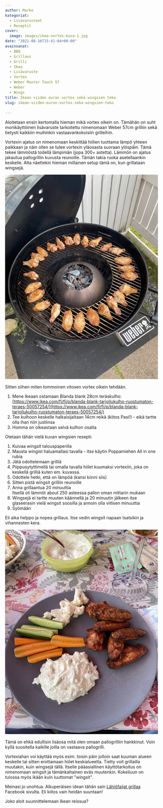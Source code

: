 ```yaml
---
author: Marko
kategoriat:
  - Lisävarusteet
  - Reseptit
cover:
  image: images/ikea-vortex-kuva-1.jpg
date: "2021-08-16T15:41:04+00:00"
avainsanat:
  - BBQ
  - Grillaus
  - Grilli
  - Ikea
  - Lisävaruste
  - Vortex
  - Weber Master Touch 57
  - Weber
  - Wings
title: Ikean viiden euron vortex sekä wingsien teko
slug: ikean-viiden-euron-vortex-seka-wingsien-teko

---
```

Aloitetaan ensin kertomalla hieman mikä vortex oikein on. Tämähän on suht monikäyttöinen lisävaruste tarkoitettu nimenomaan Weber 57cm grilliin sekä tietysti kaikkiin muihinkin vastaavankokoisiin grilleihin.

Vortexin ajatus on nimenomaan keskittää hiilien tuottama lämpö yhteen paikkaan ja näin ollen se tulee vortexin yläosasta suoraan ylöspäin. Tämä tekee lämmöstä todellä lämpimän (jopa 300+ astetta). Lämmön on ajatus jakautua pallogrillin kuvusta reunoille. Tämän takia ruoka asetellaankin keskelle. Alta näettekin hieman millainen setup tämä on, kun grillataan wingsejä.

![](images/ikea-vortex-kuva-1.jpg)

Sitten siihen miten tommoinen vitosen vortex oikein tehdään.

1. Mene Ikeaan ostamaan Blanda blank 28cm teräskulho: [https://www.ikea.com/fi/fi/p/blanda-blank-tarjoilukulho-ruostumaton-teraes-50057254/](https://www.ikea.com/fi/fi/p/blanda-blank-tarjoilukulho-ruostumaton-teraes-50057254/)
2. Tee kulhoon keskelle halkaisijaltaan 14cm reikä (kiitos Pasi!) - eikä tartte olla ihan niin justiinsa
3. Homma on oikeastaan selvä kulhon osalta

Otetaan tähän vielä kuvan wingsien resepti:

1. Kuivaa wingsit talouspaperilla
2. Mausta wingist haluamallasi tavalla - itse käytin Poppamiehen All in one rubia
3. Jätä odottelemaan grilliä
4. Piippusytyttimellä tai omalla tavalla hiilet kuumaksi vortexiin, joka on keskellä grilliä kuten em. kuvassa.
5. Odottele hetki, että on lämpöä (kansi kiinni siis)
6. Sitten pistä wingsit grilliin reunoille
7. Anna grillaantua 20 minuuttia  
Itsellä oli lämmöt about 250 asteessa pallon oman mittarin mukaan
8. Wingsejä ei tartte muuten käännellä ja 20 minuutin jälkeen itse glaseerasin vielä wingsit soosilla ja annoin olla viitisen minuuttia
9. Syömään

Eli aika helppo ja nopea grillaus. Itse vedin wingsit napaan tsatsikin ja vihannesten kera.

![](images/ikea-vortex-kuva-2.jpg)

Tämä on ehkä edullisin lisäosa mitä olen omaan pallogrilliin hankkinut. Voin kyllä suositella kaikille joilla on vastaava pallogrilli.

Vortexiahan voi käyttää myös esim. toisin päin jolloin saat kuuman alueen keskelle tai sitten erottamaan hiilet keskialueelta. Tietty voit grillailla muutakin, kuin wingsejä tällä. Itselle pääasiallinen käyttötarkoitus on nimenomaan wingsit ja tämänkaltainen eväs muutenkin. Kokeiluun on tulossa myös ikään kuin luuttomat "wingsit".

Meinasi jo unohtua. Alkuperäisen idean tähän sain [Lähiöfaijat grillaa](https://www.facebook.com/lahiofaijatgrillaa/) Facebook sivulta. Eli kiitos vain heidän suuntaan!

Joko aloit suunnittelemaan Ikean reissua?
